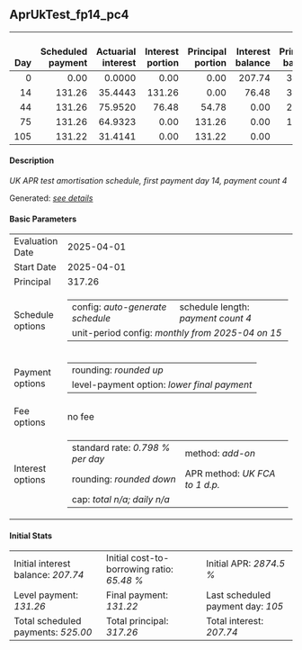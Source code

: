 <h2>AprUkTest_fp14_pc4</h2>
<table>
    <thead style="vertical-align: bottom;">
        <th style="text-align: right;">Day</th>
        <th style="text-align: right;">Scheduled payment</th>
        <th style="text-align: right;">Actuarial interest</th>
        <th style="text-align: right;">Interest portion</th>
        <th style="text-align: right;">Principal portion</th>
        <th style="text-align: right;">Interest balance</th>
        <th style="text-align: right;">Principal balance</th>
        <th style="text-align: right;">Total actuarial interest</th>
        <th style="text-align: right;">Total interest</th>
        <th style="text-align: right;">Total principal</th>
    </thead>
    <tr style="text-align: right;">
        <td class="ci00">0</td>
        <td class="ci01" style="white-space: nowrap;">0.00</td>
        <td class="ci02">0.0000</td>
        <td class="ci03">0.00</td>
        <td class="ci04">0.00</td>
        <td class="ci05">207.74</td>
        <td class="ci06">317.26</td>
        <td class="ci07">0.0000</td>
        <td class="ci08">0.00</td>
        <td class="ci09">0.00</td>
    </tr>
    <tr style="text-align: right;">
        <td class="ci00">14</td>
        <td class="ci01" style="white-space: nowrap;">131.26</td>
        <td class="ci02">35.4443</td>
        <td class="ci03">131.26</td>
        <td class="ci04">0.00</td>
        <td class="ci05">76.48</td>
        <td class="ci06">317.26</td>
        <td class="ci07">35.4443</td>
        <td class="ci08">131.26</td>
        <td class="ci09">0.00</td>
    </tr>
    <tr style="text-align: right;">
        <td class="ci00">44</td>
        <td class="ci01" style="white-space: nowrap;">131.26</td>
        <td class="ci02">75.9520</td>
        <td class="ci03">76.48</td>
        <td class="ci04">54.78</td>
        <td class="ci05">0.00</td>
        <td class="ci06">262.48</td>
        <td class="ci07">111.3963</td>
        <td class="ci08">207.74</td>
        <td class="ci09">54.78</td>
    </tr>
    <tr style="text-align: right;">
        <td class="ci00">75</td>
        <td class="ci01" style="white-space: nowrap;">131.26</td>
        <td class="ci02">64.9323</td>
        <td class="ci03">0.00</td>
        <td class="ci04">131.26</td>
        <td class="ci05">0.00</td>
        <td class="ci06">131.22</td>
        <td class="ci07">176.3286</td>
        <td class="ci08">207.74</td>
        <td class="ci09">186.04</td>
    </tr>
    <tr style="text-align: right;">
        <td class="ci00">105</td>
        <td class="ci01" style="white-space: nowrap;">131.22</td>
        <td class="ci02">31.4141</td>
        <td class="ci03">0.00</td>
        <td class="ci04">131.22</td>
        <td class="ci05">0.00</td>
        <td class="ci06">0.00</td>
        <td class="ci07">207.7427</td>
        <td class="ci08">207.74</td>
        <td class="ci09">317.26</td>
    </tr>
</table>
<h4>Description</h4>
<p><i>UK APR test amortisation schedule, first payment day 14, payment count 4</i></p>
<p>Generated: <i><a href="../GeneratedDate.html">see details</a></i></p>
<h4>Basic Parameters</h4>
<table>
    <tr>
        <td>Evaluation Date</td>
        <td>2025-04-01</td>
    </tr>
    <tr>
        <td>Start Date</td>
        <td>2025-04-01</td>
    </tr>
    <tr>
        <td>Principal</td>
        <td>317.26</td>
    </tr>
    <tr>
        <td>Schedule options</td>
        <td>
            <table>
                <tr>
                    <td>config: <i>auto-generate schedule</i></td>
                    <td>schedule length: <i><i>payment count</i> 4</i></td>
                </tr>
                <tr>
                    <td colspan="2" style="white-space: nowrap;">unit-period config: <i>monthly from 2025-04 on 15</i></td>
                </tr>
            </table>
        </td>
    </tr>
    <tr>
        <td>Payment options</td>
        <td>
            <table>
                <tr>
                    <td>rounding: <i>rounded up</i></td>
                </tr>
                <tr>
                    <td>level-payment option: <i>lower&nbsp;final&nbsp;payment</i></td>
                </tr>
            </table>
        </td>
    </tr>
    <tr>
        <td>Fee options</td>
        <td>no fee
        </td>
    </tr>
    <tr>
        <td>Interest options</td>
        <td>
            <table>
                <tr>
                    <td>standard rate: <i>0.798 % per day</i></td>
                    <td>method: <i>add-on</i></td>
                </tr>
                <tr>
                    <td>rounding: <i>rounded down</i></td>
                    <td>APR method: <i>UK FCA to 1 d.p.</i></td>
                </tr>
                <tr>
                    <td colspan="2">cap: <i>total <i>n/a</i>; daily <i>n/a</i></td>
                </tr>
            </table>
        </td>
    </tr>
</table>
<h4>Initial Stats</h4>
<table>
    <tr>
        <td>Initial interest balance: <i>207.74</i></td>
        <td>Initial cost-to-borrowing ratio: <i>65.48 %</i></td>
        <td>Initial APR: <i>2874.5 %</i></td>
    </tr>
    <tr>
        <td>Level payment: <i>131.26</i></td>
        <td>Final payment: <i>131.22</i></td>
        <td>Last scheduled payment day: <i>105</i></td>
    </tr>
    <tr>
        <td>Total scheduled payments: <i>525.00</i></td>
        <td>Total principal: <i>317.26</i></td>
        <td>Total interest: <i>207.74</i></td>
    </tr>
</table>